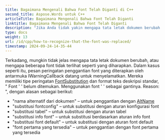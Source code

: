 ```yaml
---
title: Bagaimana Mengenali Bahwa Font Telah Diganti di C++
second_title: Aspose.Words untuk C++
articleTitle: Bagaimana Mengenali Bahwa Font Telah Diganti
linktitle: Bagaimana Mengenali Bahwa Font Telah Diganti
description: "Jika Anda tidak yakin mengapa tata letak dokumen berubah atau mengapa font tertentu tidak terlihat seperti yang diharapkan, pesan peringatan penggantian font dapat membantu."
type: docs
weight: 13
url: /id/cpp/how-to-recognize-that-the-font-was-replaced/
timestamp: 2024-09-24-14-35-44
---
```


Terkadang, mungkin tidak jelas mengapa tata letak dokumen berubah, atau mengapa beberapa font tidak terlihat seperti yang diharapkan. Dalam kasus seperti itu, pesan peringatan penggantian font yang diterapkan oleh antarmuka IWarningCallback datang untuk menyelamatkan. Mereka memiliki tipe peringatan [FontSubstitution](https://reference.aspose.com/words/cpp/aspose.words/warningtype/) dan format teks deskripsi standar, " Font '<OriginalFont> ' belum ditemukan. Menggunakan font '<SubstitutionFont> ' sebagai gantinya. Reason: <Reason>", dengan alasan sebagai berikut:

- "nama alternatif dari dokumen" – untuk penggantian dengan [AltName](https://reference.aspose.com/words/cpp/aspose.words.fonts/fontinfo/get_altname/)
- "substitusi fontconfig" – untuk substitusi dengan aturan konfigurasi font
- "substitusi tabel" – untuk substitusi dengan aturan tabel
- "substitusi info font" – untuk substitusi berdasarkan aturan info font
- "substitusi font default" – untuk substitusi dengan aturan font default
- "font pertama yang tersedia" – untuk penggantian dengan font pertama yang tersedia
